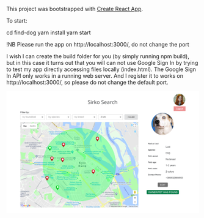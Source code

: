 This project was bootstrapped with [Create React App](https://github.com/facebookincubator/create-react-app).


To start:

cd find-dog
yarn install
yarn start

!NB Please run the app on http://localhost:3000/, do not change the port

I wish I can create the build folder for you (by simply running npm build), 
but in this case it turns out that you will can not use Google Sign In by trying to test my app 
directly accessing files locally (index.html). The Google Sign In API only works in a running web server.
And I register it to works on http://localhost:3000/, so please do not change the default port.

![alt text](sirko-search.png)
